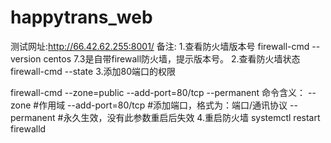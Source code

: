 # happytrans_web
测试网址:http://66.42.62.255:8001/
备注:
1.查看防火墙版本号
firewall-cmd --version
centos 7.3是自带firewall防火墙，提示版本号。
2.查看防火墙状态
firewall-cmd --state
3.添加80端口的权限

firewall-cmd --zone=public --add-port=80/tcp --permanent
命令含义：
--zone #作用域
--add-port=80/tcp #添加端口，格式为：端口/通讯协议
--permanent #永久生效，没有此参数重启后失效
4.重启防火墙
systemctl restart firewalld

